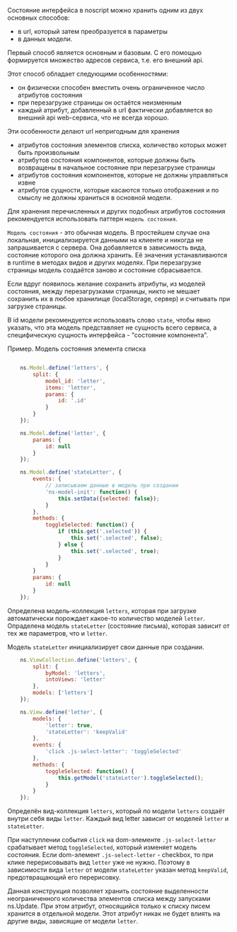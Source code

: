 Состояние интерфейса в noscript можно хранить одним из двух основных способов:
 - в url, который затем преобразуется в параметры
 - в данных модели.

Первый способ является основным и базовым. С его помощью формируется множество адресов сервиса, т.е. его внешний api.

Этот способ обладает следующими особенностями:
 - он физически способен вместить очень ограниченное число атрибутов состояния
 - при перезагрузке страницы он остаётся неизменным
 - каждый атрибут, добавленный в url фактически добавляется во внешний api web-сервиса, что не всегда хорошо.

Эти особенности делают url непригодным для хранения
 - атрибутов состояния элементов списка, количество которых может быть произвольным
 - атрибутов состояния компонентов, которые должны быть возвращены в начальное состояние при перезагрузке страницы
 - атрибутов состояния компонентов, которые не должны управляться извне
 - атрибутов сущности, которые касаются только отображения и по смыслу не должны храниться в основной модели.

Для хранения перечисленных и других подобных атрибутов состояния рекомендуется использовать паттерн `модель состояния`.

`Модель состояния` - это обычная модель. В простейшем случае она локальная, инициализируется данными на клиенте и никогда не запрашивается с сервера. Она добавляется в зависимость вида, состояние которого она должна хранить. Её значения устанавливаются в runtime в методах видов и других моделях. При перезагрузке страницы модель создаётся заново и состояние сбрасывается.

Если вдруг появилось желание сохранить атрибуты, из моделей состояния, между перезагрузками страницы, никто не мешает сохранить их в любое хранилище (localStorage, сервер) и считывать при загрузке страницы.

В id модели рекомендуется использовать слово `state`, чтобы явно указать, что эта модель представляет не сущность всего сервиса, а специфическую сущность интерфейса - "состояние компонента".

Пример. Модель состояния элемента списка

```js

	ns.Model.define('letters', {
		split: {
			model_id: 'letter',
			items: 'letter',
			params: {
				id: '.id'
			}
		}
	});

	ns.Model.define('letter', {
		params: {
			id: null
		}
	});

	ns.Model.define('stateLetter', {
	    events: {
	        // записываем данные в модель при создании
	        'ns-model-init': function() {
                this.setData({selected: false});
            }
	    },
	    methods: {
	        toggleSelected: function() {
    	        if (this.get('.selected')) {
                    this.set('.selected', false);
                } else {
                    this.set('.selected', true);
                }
            }
	    }
		params: {
			id: null
		}
	});

```

Определена модель-коллекция `letters`, которая при загрузке автоматически порождает какое-то количество моделей `letter`. Опраделена модель `stateLetter` (состояние письма), которая зависит от тех же параметров, что и `letter`.

Модель `stateLetter` инициализирует свои данные при создании.

```js
	ns.ViewCollection.define('letters', {
		split: {
		    byModel: 'letters',
			intoViews: 'letter'
		},
		models: ['letters']
	});

	ns.View.define('letter', {
		models: {
			'letter': true,
			'stateLetter': 'keepValid'
		},
		events: {
			'click .js-select-letter': 'toggleSelected'
		},
		methods: {
			toggleSelected: function() {
				this.getModel('stateLetter').toggleSelected();
			}
		}
	});
```

Определён вид-коллекция `letters`, который по модели `letters` создаёт внутри себя виды `letter`.
Каждый вид letter зависит от моделей `letter` и `stateLetter`.

При наступлении события `click` на dom-элементе `.js-select-letter` срабатывает метод `toggleSelected`, который изменяет модель состояния.
Если dom-элемент `.js-select-letter` - checkbox, то при клике перерисовывать вид `letter` уже не нужно.
Поэтому в зависимости вида `letter` от модели `stateLetter` указан метод `keepValid`, предотвращающий его перерисовку.

Данная конструкция позволяет хранить состояние выделенности неограниченного количества элементов списка между запусками ns.Update. При этом атрибут, относящийся только к списку писем хранится в отдельной модели. Этот атрибут никак не будет влиять на другие виды, зависящие от модели `letter`.
